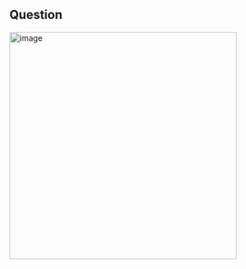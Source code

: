 ## Question
<img width="400" alt="image" src="https://github.com/user-attachments/assets/c1f68f25-4dfc-435f-8215-274d9d7ec219" />
